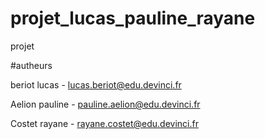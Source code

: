 # projet_lucas_pauline_rayane
projet

#autheurs

beriot lucas - lucas.beriot@edu.devinci.fr

Aelion pauline - pauline.aelion@edu.devinci.fr

Costet rayane - rayane.costet@edu.devinci.fr
